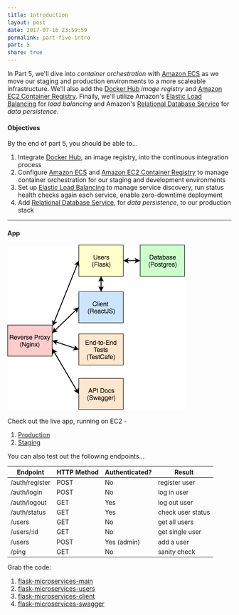 ```yaml
---
title: Introduction
layout: post
date: 2017-07-16 23:59:59
permalink: part-five-intro
part: 5
share: true
---
```


In Part 5, we'll dive into *container orchestration* with [Amazon ECS](https://aws.amazon.com/ecs/) as we move our staging and production environments to a more scaleable infrastructure. We'll also add the [Docker Hub](https://docs.docker.com/docker-hub/) *image registry* and [Amazon EC2 Container Registry](https://aws.amazon.com/ecr/). Finally, we'll utilize Amazon's [Elastic Load Balancing](https://aws.amazon.com/elasticloadbalancing/) for *load balancing* and Amazon's [Relational Database Service](https://aws.amazon.com/rds/) for *data persistence*.

#### Objectives

By the end of part 5, you should be able to...

1. Integrate [Docker Hub](https://docs.docker.com/docker-hub/), an image registry, into the continuous integration process
1. Configure [Amazon ECS](https://aws.amazon.com/ecs/) and [Amazon EC2 Container Registry](https://aws.amazon.com/ecr/) to manage container orchestration for our staging and development environments
1. Set up [Elastic Load Balancing](https://aws.amazon.com/elasticloadbalancing/) to manage service discovery, run status health checks again each service, enable zero-downtime deployment
1. Add [Relational Database Service](https://aws.amazon.com/rds/), for *data persistence*, to our production stack

---

#### App

<div style="text-align:left;">
  <img src="/assets/img/testdriven-architecture-part4.png" style="max-width: 100%; border:0; box-shadow: none;" alt="microservice architecture">
</div>

Check out the live app, running on EC2 -

1. [Production](http://flask-microservices-prod-alb-814316018.us-east-1.elb.amazonaws.com)
1. [Staging](http://flask-microservices-staging-alb-1366920567.us-east-1.elb.amazonaws.com)

You can also test out the following endpoints...

| Endpoint        | HTTP Method | Authenticated?  | Result            |
|-----------------|-------------|-----------------|-------------------|
| /auth/register  | POST        | No              | register user     |
| /auth/login     | POST        | No              | log in user       |
| /auth/logout    | GET         | Yes             | log out user      |
| /auth/status    | GET         | Yes             | check user status |
| /users          | GET         | No              | get all users     |
| /users/:id      | GET         | No              | get single user   |
| /users          | POST        | Yes (admin)     | add a user        |
| /ping           | GET         | No              | sanity check      |

Grab the code:

1. [flask-microservices-main](https://github.com/realpython/flask-microservices-main/releases/tag/part5)
1. [flask-microservices-users](https://github.com/realpython/flask-microservices-users)
1. [flask-microservices-client](https://github.com/realpython/flask-microservices-client)
1. [flask-microservices-swagger](https://github.com/realpython/flask-microservices-swagger)
